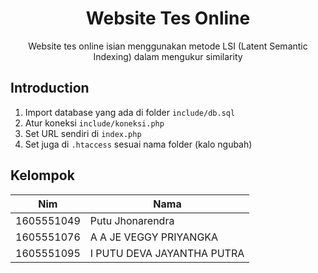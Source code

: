 <h1 align="center">Website Tes Online</h1>
<p align="center">Website tes online isian menggunakan metode LSI (Latent Semantic Indexing) dalam mengukur similarity</p>

## Introduction
1. Import database yang ada di folder `include/db.sql`
2. Atur koneksi `include/koneksi.php`
3. Set URL sendiri di `index.php`
4. Set juga di `.htaccess` sesuai nama folder (kalo ngubah)

## Kelompok

|Nim	    |Nama				|
|-----------|-----------------------------------|
|1605551049 |Putu Jhonarendra			|
|1605551076 |A A JE VEGGY PRIYANGKA		|
|1605551095 |I PUTU DEVA JAYANTHA PUTRA		|